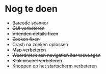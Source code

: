 # Nog te doen
 * ~~Barcode scanner~~
 * ~~GUI verbeteren~~
 * ~~Vrienden details fixen~~
 * ~~Zoeken fixen~~
 * Crash na zoeken oplossen
 * ~~Map verbeteren~~
 * ~~Woordmerk aan navigation bar toevoegen~~
 * ~~Klok visueel verbeteren~~
 * Knoppen op het startscherm verbeteren
